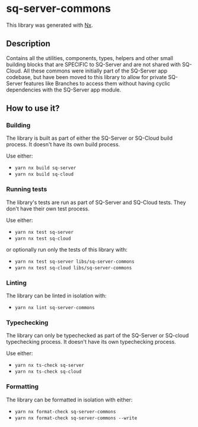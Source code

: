# sq-server-commons

This library was generated with [Nx](https://nx.dev).

## Description

Contains all the utilities, components, types, helpers and other small building blocks that are SPECIFIC to SQ-Server and are not shared with SQ-Cloud.
All these commons were initially part of the SQ-Server app codebase, but have been moved to this library to allow for private SQ-Server features like Branches to access them without having cyclic dependencies with the SQ-Server app module.

## How to use it?

### Building

The library is built as part of either the SQ-Server or SQ-Cloud build process. It doesn't have its own build process.

Use either:

- `yarn nx build sq-server`
- `yarn nx build sq-cloud`

### Running tests

The library's tests are run as part of SQ-Server and SQ-Cloud tests. They don't have their own test process.

Use either:

- `yarn nx test sq-server`
- `yarn nx test sq-cloud`

or optionally run only the tests of this library with:

- `yarn nx test sq-server libs/sq-server-commons`
- `yarn nx test sq-cloud libs/sq-server-commons`

### Linting

The library can be linted in isolation with:

- `yarn nx lint sq-server-commons`

### Typechecking

The library can only be typechecked as part of the SQ-Server or SQ-cloud typechecking process. It doesn't have its own typechecking process.

Use either:

- `yarn nx ts-check sq-server`
- `yarn nx ts-check sq-cloud`

### Formatting

The library can be formatted in isolation with either:

- `yarn nx format-check sq-server-commons`
- `yarn nx format-check sq-server-commons --write`
